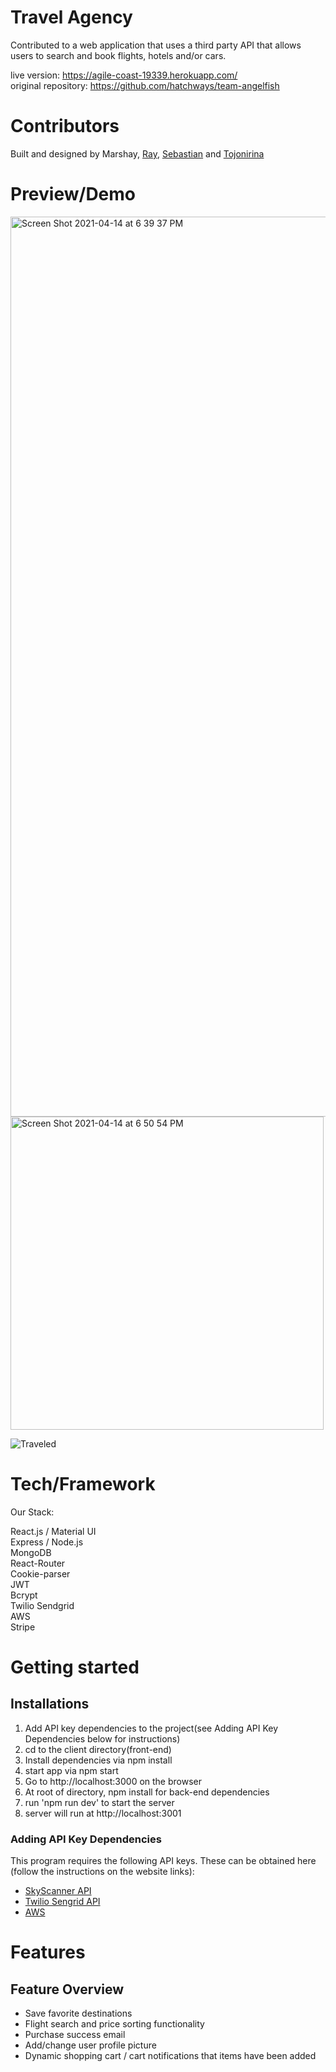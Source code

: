 # Travel Agency

Contributed to a web application that uses a third party API that allows users to search and book flights, hotels and/or cars. 

live version: https://agile-coast-19339.herokuapp.com/ <br/>
original repository: https://github.com/hatchways/team-angelfish

# Contributors

Built and designed by Marshay, [Ray](https://github.com/BoomBoomRay), [Sebastian](https://github.com/gbudjeakp) and [Tojonirina](https://github.com/Tojonirina4)

# Preview/Demo

<img width="1440" alt="Screen Shot 2021-04-14 at 6 39 37 PM" src="https://user-images.githubusercontent.com/65259996/114791690-e7667f80-9d54-11eb-893c-4f5c688bd428.png">

<img width="501" alt="Screen Shot 2021-04-14 at 6 50 54 PM" src="https://user-images.githubusercontent.com/65259996/114791709-ef262400-9d54-11eb-8e43-c657d1aba8ff.png">

![Traveled](https://user-images.githubusercontent.com/65259996/114809256-d418db80-9d77-11eb-88e7-cb02ca058212.gif)


# Tech/Framework
Our Stack: 

React.js / Material UI <br/>
Express / Node.js <br/>
MongoDB <br/>
React-Router <br/>
Cookie-parser <br/>
JWT <br/>
Bcrypt <br/>
Twilio Sendgrid <br/>
AWS <br/>
Stripe

# Getting started
## Installations

1. Add API key dependencies to the project(see Adding API Key Dependencies below for instructions)
2. cd to the client directory(front-end)
3. Install dependencies via npm install
4. start app via npm start
5. Go to http://localhost:3000 on the browser
6. At root of directory, npm install for back-end dependencies
7. run 'npm run dev' to start the server
8. server will run at http://localhost:3001

### Adding API Key Dependencies

This program requires the following API keys. These can be obtained here (follow the instructions on the website links):

- [SkyScanner API](https://rapidapi.com/skyscanner/api/skyscanner-flight-search)
- [Twilio Sengrid API](https://sendgrid.com/docs/for-developers/sending-email/api-getting-started/)
- [AWS](https://docs.aws.amazon.com/index.html)

# Features
## Feature Overview

- Save favorite destinations
- Flight search and price sorting functionality
- Purchase success email
- Add/change user profile picture
- Dynamic shopping cart / cart notifications that items have been added
